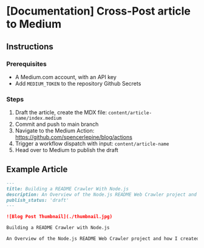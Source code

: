 # [Documentation] Cross-Post article to Medium

## Instructions

### Prerequisites

- A Medium.com account, with an API key
- Add `MEDIUM_TOKEN` to the repository Github Secrets

### Steps

1. Draft the article, create the MDX file: `content/article-name/index.medium`
2. Commit and push to main branch
3. Navigate to the Medium Action: https://github.com/spencerlepine/blog/actions
4. Trigger a workflow dispatch with input: `content/article-name`
5. Head over to Medium to publish the draft

## Example Article

```md
---
title: Building a README Crawler With Node.js
description: An Overview of the Node.js README Web Crawler project and how I created it.
publish_status: 'draft'
---

![Blog Post Thumbnail](./thumbnail.jpg)

Building a README Crawler with Node.js

An Overview of the Node.js README Web Crawler project and how I created it.
```
